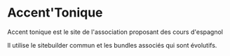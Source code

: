 # Accent'Tonique #

Accent tonique est le site de l'association proposant des cours d'espagnol

Il utilise le sitebuilder commun et les bundles associés qui sont évolutifs.
